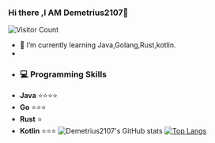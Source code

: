 ### Hi there ,I AM Demetrius2107👋

![Visitor Count](https://profile-counter.glitch.me/Demetrius2107/count.svg)

- 🌱 I’m currently learning Java,Golang,Rust,kotlin.
- 
- ### 💻 Programming Skills
- **Java** ⭐⭐⭐⭐
- **Go** ⭐⭐⭐
- **Rust** ⭐
- **Kotlin** ⭐⭐⭐
![Demetrius2107's GitHub stats](https://github-readme-stats.vercel.app/api?username=Demetrius2107&show_icons=true&theme=tokyonight)
[![Top Langs](https://github-readme-stats.vercel.app/api/top-langs/?username=Demetrius2107)](https://github.com/Demetrius2107/github-readme-stats)
